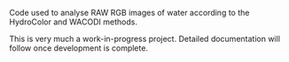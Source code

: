 Code used to analyse RAW RGB images of water according to the HydroColor and WACODI methods.

This is very much a work-in-progress project. Detailed documentation will follow once development is complete.
